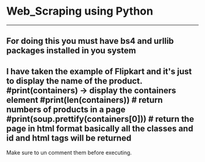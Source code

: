 # Web_Scraping using Python
---------------------------
For doing this you must have bs4 and urllib packages installed in you system
---------------------------
I have taken the example of Flipkart and it's just to display the name
of the product.
#print(containers) -> display the containers element
#print(len(containers)) # return numbers of products in a page
#print(soup.prettify(containers[0])) # return the page in html format basically all the classes and id and html tags will be returned
--------------------------------------
Make sure to un comment them before executing.
